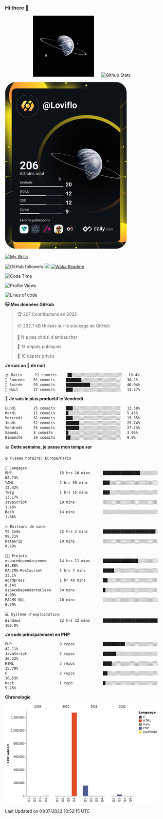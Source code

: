 ### Hi there 👋

<p align="center">
  <img src="https://github.com/Loviflo/Loviflo/blob/main/img/portrait.jpg" alt="Loviflo" height="200" style="margin-right: 20px"/>
  <img src="https://github-readme-stats.vercel.app/api?username=Loviflo&show_icons=true&theme=graywhite" alt="Github Stats" />
</p>

<a href="https://app.daily.dev/loviflo"><img src="https://github.com/loviflo/loviflo/blob/main/devcard.svg" width="400" alt="Loviflo's Dev Card"/></a>


[![My Skills](https://skillicons.dev/icons?i=php,laravel,symfony,mysql,js,ts,html,css,sass,angular,docker,webpack,vscode,figma,git,github,gitlab)](https://skillicons.dev)


![GitHub followers](https://img.shields.io/github/followers/Loviflo?label=Follow&style=social)
![](https://visitor-badge.glitch.me/badge?page_id=Loviflo.Loviflo)
[![Waka Readme](https://github.com/Loviflo/Loviflo/actions/workflows/update-stats.yml/badge.svg)](https://github.com/Loviflo/Loviflo/actions/workflows/update-stats.yml)

<!--START_SECTION:waka-->
![Code Time](http://img.shields.io/badge/Code%20Time-330%20hrs%206%20mins-blue)

![Profile Views](http://img.shields.io/badge/Vues%20du%20profil-0-blue)

![Lines of code](https://img.shields.io/badge/Depuis%20Hello%20World%2C%20j%27ai%20%C3%A9crit-1%20Million%20Lignes%20de%20code-blue)

**🐱 Mes données GitHub** 

> 🏆 207 Contributions en 2022
 > 
> 📦 232.7 kB Utilisés sur le stockage de GitHub 
 > 
> 🚫 N'a pas choisi d'embaucher
 > 
> 📜 13 dépots publiques 
 > 
> 🔑 10 dépots privés  
 > 
**Je suis un 🦉 de nuit** 

```text
🌞 Matin      21 commits     ██░░░░░░░░░░░░░░░░░░░░░░░   10.4% 
🌆 Journée    61 commits     ███████░░░░░░░░░░░░░░░░░░   30.2% 
🌃 Soirée     93 commits     ███████████░░░░░░░░░░░░░░   46.04% 
🌙 Nuit       27 commits     ███░░░░░░░░░░░░░░░░░░░░░░   13.37%

```
📅 **Je suis le plus productif le Vendredi** 

```text
Lundi        25 commits     ███░░░░░░░░░░░░░░░░░░░░░░   12.38% 
Mardi        11 commits     █░░░░░░░░░░░░░░░░░░░░░░░░   5.45% 
Mercredi     31 commits     ███░░░░░░░░░░░░░░░░░░░░░░   15.35% 
Jeudi        52 commits     ██████░░░░░░░░░░░░░░░░░░░   25.74% 
Vendredi     55 commits     ██████░░░░░░░░░░░░░░░░░░░   27.23% 
Samedi       8 commits      █░░░░░░░░░░░░░░░░░░░░░░░░   3.96% 
Dimanche     20 commits     ██░░░░░░░░░░░░░░░░░░░░░░░   9.9%

```


📊 **Cette semaine, je passe mon temps sur** 

```text
⌚︎ Fuseau horaire: Europe/Paris

💬 Langages: 
PHP                      15 hrs 16 mins      █████████████████░░░░░░░░   68.73% 
YAML                     2 hrs 58 mins       ███░░░░░░░░░░░░░░░░░░░░░░   13.42% 
Twig                     2 hrs 55 mins       ███░░░░░░░░░░░░░░░░░░░░░░   13.17% 
JavaScript               19 mins             ░░░░░░░░░░░░░░░░░░░░░░░░░   1.46% 
Bash                     14 mins             ░░░░░░░░░░░░░░░░░░░░░░░░░   1.06%

🔥 Éditeurs de code: 
VS Code                  22 hrs 2 mins       ████████████████████████░   99.21% 
DataGrip                 10 mins             ░░░░░░░░░░░░░░░░░░░░░░░░░   0.79%

🐱‍💻 Projets: 
espacedependancenew      14 hrs 11 mins      ████████████████░░░░░░░░░   63.88% 
PA-CMS-Restaurant        5 hrs 7 mins        █████░░░░░░░░░░░░░░░░░░░░   23.1% 
Wordpress                1 hr 48 mins        ██░░░░░░░░░░░░░░░░░░░░░░░   8.14% 
espaceDependanceClean    54 mins             █░░░░░░░░░░░░░░░░░░░░░░░░   4.09% 
PACMS SQL                10 mins             ░░░░░░░░░░░░░░░░░░░░░░░░░   0.79%

💻 Système d'exploitation: 
Windows                  22 hrs 12 mins      █████████████████████████   100.0%

```

**Je code principalement en PHP** 

```text
PHP                      8 repos             ██████████░░░░░░░░░░░░░░░   42.11% 
JavaScript               5 repos             ██████░░░░░░░░░░░░░░░░░░░   26.32% 
HTML                     3 repos             ████░░░░░░░░░░░░░░░░░░░░░   15.79% 
C                        2 repos             ██░░░░░░░░░░░░░░░░░░░░░░░   10.53% 
Hack                     1 repo              █░░░░░░░░░░░░░░░░░░░░░░░░   5.26%

```


**Chronologie**

![Chart not found](https://raw.githubusercontent.com/Loviflo/Loviflo/main/charts/bar_graph.png) 


 Last Updated on 01/07/2022 18:52:15 UTC
<!--END_SECTION:waka-->
